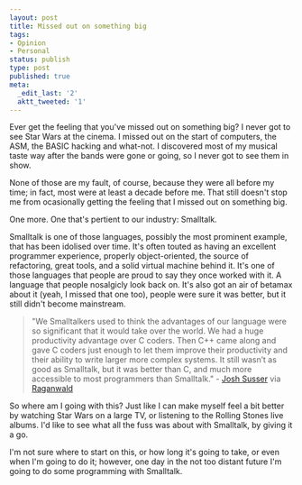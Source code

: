 ```yaml
---
layout: post
title: Missed out on something big
tags:
- Opinion
- Personal
status: publish
type: post
published: true
meta:
  _edit_last: '2'
  aktt_tweeted: '1'
---
```

Ever get the feeling that you've missed out on something big? I never got to see Star Wars at the cinema. I missed out on the start of computers, the ASM, the BASIC hacking and what-not. I discovered most of my musical taste way after the bands were gone or going, so I never got to see them in show.

None of those are my fault, of course, because they were all before my time; in fact, most were at least a decade before me. That still doesn't stop me from ocasionally getting the feeling that I missed out on something big.

One more. One that's pertient to our industry: Smalltalk.

Smalltalk is one of those languages, possibly the most prominent example, that has been idolised over time. It's often touted as having an excellent programmer experience, properly object-oriented, the source of refactoring, great tools, and a solid virtual machine behind it. It's one of those languages that people are proud to say they once worked with it. A language that people nosalgicly look back on. It's also got an air of betamax about it (yeah, I missed that one too), people were sure it was better, but it still didn't become mainstream.

> "We Smalltalkers used to think the advantages of our language were so significant that it would take over the world. We had a huge productivity advantage over C coders. Then C++ came along and gave C coders just enough to let them improve their productivity and their ability to write larger more complex systems. It still wasn’t as good as Smalltalk, but it was better than C, and much more accessible to most programmers than Smalltalk." - <a href="http://blog.hasmanythrough.com/2008/5/31/quick-railsconf-update">Josh Susser</a> via <a href="http://weblog.raganwald.com/2008/06/bit-of-history-and-interesting.html">Raganwald</a>

So where am I going with this? Just like I can make myself feel a bit better by watching Star Wars on a large TV, or listening to the Rolling Stones live albums. I'd like to see what all the fuss was about with Smalltalk, by giving it a go.

I'm not sure where to start on this, or how long it's going to take, or even when I'm going to do it; however, one day in the not too distant future I'm going to do some programming with Smalltalk.